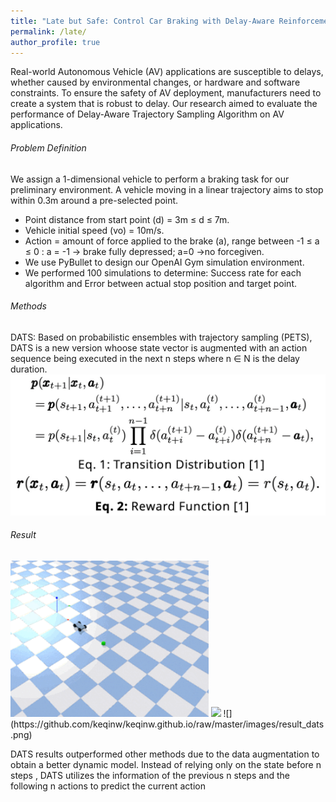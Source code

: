 ```yaml
---
title: "Late but Safe: Control Car Braking with Delay-Aware Reinforcement Learning"
permalink: /late/
author_profile: true
---
```

Real-world Autonomous Vehicle (AV) applications are susceptible to delays, whether caused by environmental changes, or hardware and software constraints. To ensure the safety of AV deployment, manufacturers need to create a system that is robust to delay. Our research aimed to evaluate the performance of Delay-Aware Trajectory Sampling Algorithm on AV applications.  

###### Problem Definition
We assign a 1-dimensional vehicle to perform a braking task for our preliminary environment. A vehicle moving in a linear trajectory aims to stop within 0.3m around a pre-selected point.
* Point distance from start point (d) = 3m ≤ d ≤ 7m.
* Vehicle initial speed (vo) = 10m/s.
* Action = amount of force applied to the brake (a), range between -1 ≤ a ≤ 0 : a = -1 -> brake fully depressed; a=0 ->no forcegiven.
* We use PyBullet to design our OpenAI Gym simulation environment.
* We performed 100 simulations to determine: Success rate for each algorithm and Error between actual stop position and target point.

###### Methods
DATS: Based on probabilistic ensembles with trajectory sampling (PETS), DATS is a new version whoose state vector is augmented with an action sequence being executed in the next n steps where n ∈ N is the delay duration.
![](https://github.com/keqinw/keqinw.github.io/raw/master/images/loss_dats.png)

###### Result
<img src="https://github.com/keqinw/keqinw.github.io/raw/master/images/brake_delay.gif" height="250">
<img src="https://github.com/keqinw/keqinw.github.io/raw/master/images/brake-delay-MBRL-DATS.gif" height="250">
![](https://github.com/keqinw/keqinw.github.io/raw/master/images/result_dats.png)

DATS results outperformed other methods due to the data augmentation to obtain a better dynamic model. Instead of relying only on the state before n steps , DATS utilizes the information of the previous n steps and the following n actions to predict the current action
